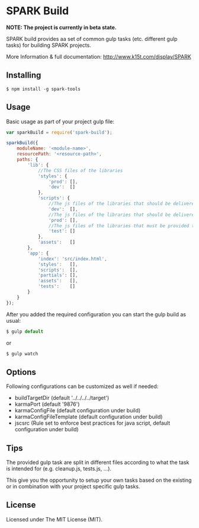 # SPARK Build

__NOTE: The project is currently in beta state.__

SPARK build provides aa set of common gulp tasks (etc. different gulp tasks) for building SPARK projects.

More Information & full documentation: http://www.k15t.com/display/SPARK


## Installing

```
$ npm install -g spark-tools
```


## Usage

Basic usage as part of your project gulp file:

```js
var sparkBuild = require('spark-build');

sparkBuild({
    moduleName: '<module-name>',
    resourcePath: '<resource-path>',
    paths: {
        'lib': {
            //The CSS files of the libraries
            'styles': {
                'prod': [],
                'dev':  []
            },
            'scripts': {
                //The js files of the libraries that should be delivered with the app (not minified!)
                'dev':  [],
                //The js files of the libraries that should be delivered with the app (minified!)
                'prod': [],
                //The js files of the libraries that must be provided to run tests
                'test': []
            },
            'assets':   []
        },
        'app': {
            'index': 'src/index.html',
            'styles':   [],
            'scripts':  [],
            'partials': [],
            'assets':   [],
            'tests':    []
        }
    }
});

```

After you added the required configuration you can start the gulp build as usual:

```js
$ gulp default
```

or

```js
$ gulp watch
```


## Options

Following configurations can be customized as well if needed:

- buildTargetDir (default '../../../../target')
- karmaPort (default '9876')
- karmaConfigFile (default configuration under build)
- karmaConfigFileTemplate (default configuration under build)
- jscsrc (Rule set to enforce best practices for java script, default configuration under build)


## Tips

The provided gulp task are split in different files according to what the task is intended for (e.g. cleanup.js, tests.js, ...).

This give you the opportunity to setup your own tasks based on the existing or in combination with your project specific gulp tasks.


## License

Licensed under The MIT License (MIT).
